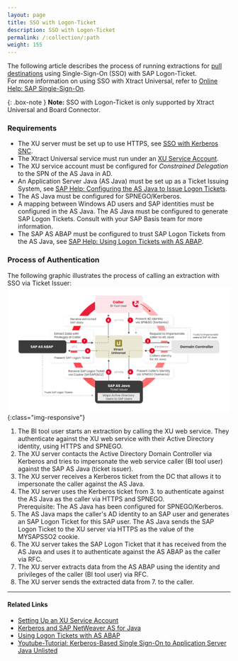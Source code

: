 ```yaml
---
layout: page
title: SSO with Logon-Ticket
description: SSO with Logon-Ticket
permalink: /:collection/:path
weight: 155
---
```


The following article describes the process of running extractions for [pull destinations](https://help.theobald-software.com/en/xtract-universal/destinations#pull-and-push-destinations) using Single-Sign-On (SSO) with SAP Logon-Ticket. <br>
For more information on using SSO with Xtract Universal, refer to [Online Help: SAP Single-Sign-On](https://help.theobald-software.com/en/xtract-universal/advanced-techniques/sap-single-sign-on).

{: .box-note }
**Note:** SSO with Logon-Ticket is only supported by Xtract Universal and Board Connector.

### Requirements

- The XU server must be set up to use HTTPS, see [SSO with Kerberos SNC](https://kb.theobald-software.com/xtract-universal/sso-with-kerberos-snc). 
- The Xtract Universal service must run under an [XU Service Account](https://help.theobald-software.com/en/xtract-universal/advanced-techniques/service-account).
- The XU service account must be configured for *Constrained Delegation* to the SPN of the AS Java in AD.
- An Application Server Java (AS Java) must be set up as a Ticket Issuing System, see [SAP Help: Configuring the AS Java to Issue Logon Tickets](https://help.sap.com/doc/saphelp_nw75/7.5.5/EN-US/4a/412251343f2ab1e10000000a42189c/frameset.htm).
- The AS Java must be configured for SPNEGO/Kerberos.
- A mapping between Windows AD users and SAP identities must be configured in the AS Java. 
The AS Java must be configured to generate SAP Logon Tickets.
Consult with your SAP Basis team for more information.
- The SAP AS ABAP must be configured to trust SAP Logon Tickets from the AS Java, see [SAP Help: Using Logon Tickets with AS ABAP](https://help.sap.com/doc/saphelp_nw75/7.5.5/en-US/9d/472b83bbed4915b84b30e539c625ae/frameset.htm).

### Process of Authentication

The following graphic illustrates the process of calling an extraction with SSO via Ticket Issuer:<br>
![SSO-with-Logon-Ticket1](/img/contents/SSO-with-Logon-Ticket.png){:class="img-responsive"}

1. The BI tool user starts an extraction by calling the XU web service. 
They authenticate against the XU web service with their Active Directory identity, using HTTPS and SPNEGO.<br>
2. The XU server contacts the Active Directory Domain Controller via Kerberos and tries to impersonate the web service caller (BI tool user) against the SAP AS Java (ticket issuer).
3. The XU server receives a Kerberos ticket from the DC that allows it to impersonate the caller against the AS Java.<br>
4. The XU server uses the Kerberos ticket from 3. to authenticate against the AS Java as the caller via HTTPS and SPNEGO.<br>Prerequisite: The AS Java has been configured for SPNEGO/Kerberos.
5. The AS Java maps the caller's AD identity to an SAP user and generates an SAP Logon Ticket for this SAP user. 
The AS Java sends the SAP Logon Ticket to the XU server via HTTPS as the value of the MYSAPSSO2 cookie.<br>
6. The XU server takes the SAP Logon Ticket that it has received from the AS Java and uses it to authenticate against the AS ABAP as the caller via RFC.<br>
7. The XU server extracts data from the AS ABAP using the identity and privileges of the caller (BI tool user) via RFC.
8. The XU server sends the extracted data from 7. to the caller.

******

#### Related Links
- [Setting Up an XU Service Account](https://help.theobald-software.com/en/xtract-universal/advanced-techniques/service-account)
- [Kerberos and SAP NetWeaver AS for Java](https://help.sap.com/doc/saphelp_nw75/7.5.5/EN-US/4c/8a4d292e2849a8b7cbd229be5c94a5/frameset.htm)
- [Using Logon Tickets with AS ABAP](https://help.sap.com/doc/saphelp_nw75/7.5.5/EN-US/d0/dc33c460a243929b7ec120f55af101/frameset.htm)
- [Youtube-Tutorial: Kerberos-Based Single Sign-On to Application Server Java Unlisted](https://www.youtube.com/watch?v=GRIkarGsU5U)